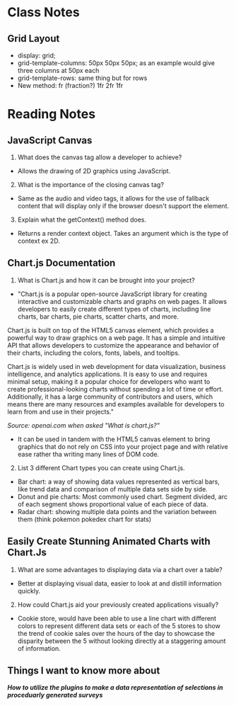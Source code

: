 # Class Notes

## Grid Layout

- display: grid;
- grid-template-columns: 50px 50px 50px; as an example would give three columns at 50px each
- grid-template-rows: same thing but for rows
- New method: fr (fraction?) 1fr 2fr 1fr

# Reading Notes

## JavaScript Canvas

1. What does the canvas tag allow a developer to achieve?

  - Allows the drawing of 2D graphics using JavaScript.

2. What is the importance of the closing canvas tag?

  - Same as the audio and video tags, it allows for the use of fallback content that will display only if the browser doesn't support the element.

3. Explain what the getContext() method does.

  - Returns a render context object. Takes an argument which is the type of context ex 2D.

## Chart.js Documentation

1. What is Chart.js and how it can be brought into your project?

  - "Chart.js is a popular open-source JavaScript library for creating interactive and customizable charts and graphs on web pages. It allows developers to easily create different types of charts, including line charts, bar charts, pie charts, scatter charts, and more.

Chart.js is built on top of the HTML5 canvas element, which provides a powerful way to draw graphics on a web page. It has a simple and intuitive API that allows developers to customize the appearance and behavior of their charts, including the colors, fonts, labels, and tooltips.

Chart.js is widely used in web development for data visualization, business intelligence, and analytics applications. It is easy to use and requires minimal setup, making it a popular choice for developers who want to create professional-looking charts without spending a lot of time or effort. Additionally, it has a large community of contributors and users, which means there are many resources and examples available for developers to learn from and use in their projects."

*Source: openai.com when asked "What is chart.js?"*

  - It can be used in tandem with the HTML5 canvas element to bring graphics that do not rely on CSS into your project page and with relative ease rather tha writing many lines of DOM code.

2. List 3 different Chart types you can create using Chart.js.

  - Bar chart: a way of showing data values represented as vertical bars, like trend data and comparison of multiple data sets side by side.
  - Donut and pie charts: Most commonly used chart. Segment divided, arc of each segment shows proportional value of each piece of data.
  - Radar chart: showing multiple data points and the variation between them (think pokemon pokedex chart for stats)

## Easily Create Stunning Animated Charts with Chart.Js

1. What are some advantages to displaying data via a chart over a table?

  - Better at displaying visual data, easier to look at and distill information quickly.

2. How could Chart.js aid your previously created applications visually?

  - Cookie store, would have been able to use a line chart with different colors to represent different data sets or each of the 5 stores to show the trend of cookie sales over the hours of the day to showcase the disparity between the 5 without looking directly at a staggering amount of information.

## Things I want to know more about

**_How to utilize the plugins to make a data representation of selections in proceduarly generated surveys_**